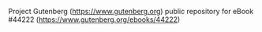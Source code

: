 Project Gutenberg (https://www.gutenberg.org) public repository for eBook #44222 (https://www.gutenberg.org/ebooks/44222)
